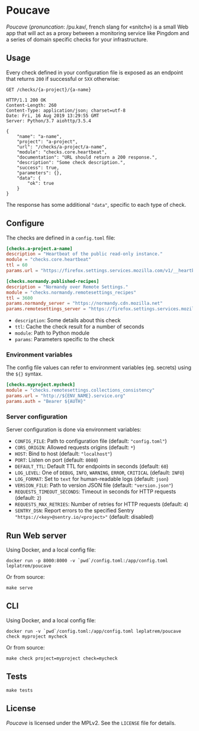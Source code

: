 # Poucave

*Poucave* (*pronuncation*: /pu.kav/, french slang for «snitch») is a small Web app that will act as a proxy between a monitoring service like Pingdom and a series of domain specific checks for your infrastructure.


## Usage

Every check defined in your configuration file is exposed as an endpoint that returns `200` if successful or `5XX` otherwise:

```http
GET /checks/{a-project}/{a-name}

HTTP/1.1 200 OK
Content-Length: 260
Content-Type: application/json; charset=utf-8
Date: Fri, 16 Aug 2019 13:29:55 GMT
Server: Python/3.7 aiohttp/3.5.4

{
    "name": "a-name",
    "project": "a-project",
    "url": "/checks/a-project/a-name",
    "module": "checks.core.heartbeat",
    "documentation": "URL should return a 200 response.",
    "description": "Some check description.",
    "success": true,
    "parameters": {},
    "data": {
        "ok": true
    }
}

```

The response has some additional `"data"`, specific to each type of check.


## Configure

The checks are defined in a `config.toml` file:

```toml
[checks.a-project.a-name]
description = "Heartbeat of the public read-only instance."
module = "checks.core.heartbeat"
ttl = 60
params.url = "https://firefox.settings.services.mozilla.com/v1/__heartbeat__"

[checks.normandy.published-recipes]
description = "Normandy over Remote Settings."
module = "checks.normandy.remotesettings_recipes"
ttl = 3600
params.normandy_server = "https://normandy.cdn.mozilla.net"
params.remotesettings_server = "https://firefox.settings.services.mozilla.com/v1"

```

* `description`: Some details about this check
* `ttl`: Cache the check result for a number of seconds
* `module`: Path to Python module
* `params`: Parameters specific to the check

### Environment variables

The config file values can refer to environment variables (eg. secrets) using the ``${}`` syntax.

```toml
[checks.myproject.mycheck]
module = "checks.remotesettings.collections_consistency"
params.url = "http://${ENV_NAME}.service.org"
params.auth = "Bearer ${AUTH}"
```

### Server configuration

Server configuration is done via environment variables:

* ``CONFIG_FILE``: Path to configuration file (default: ``"config.toml"``)
* ``CORS_ORIGIN``: Allowed requests origins (default: ``*``)
* ``HOST``: Bind to host (default: ``"localhost"``)
* ``PORT``: Listen on port (default: ``8080``)
* ``DEFAULT_TTL``: Default TTL for endpoints in seconds (default: ``60``)
* ``LOG_LEVEL``: One of ``DEBUG``, ``INFO``, ``WARNING``, ``ERROR``, ``CRITICAL`` (default: ``INFO``)
* ``LOG_FORMAT``: Set to ``text`` for human-readable logs (default: ``json``)
* ``VERSION_FILE``: Path to version JSON file (default: ``"version.json"``)
* ``REQUESTS_TIMEOUT_SECONDS``: Timeout in seconds for HTTP requests (default: ``2``)
* ``REQUESTS_MAX_RETRIES``: Number of retries for HTTP requests (default: ``4``)
* ``SENTRY_DSN``: Report errors to the specified Sentry ``"https://<key>@sentry.io/<project>"`` (default: disabled)


## Run Web server

Using Docker, and a local config file:

```
docker run -p 8000:8000 -v `pwd`/config.toml:/app/config.toml leplatrem/poucave
```

Or from source:

```
make serve
```

## CLI

Using Docker, and a local config file:

```
docker run -v `pwd`/config.toml:/app/config.toml leplatrem/poucave check myproject mycheck
```

Or from source:

```
make check project=myproject check=mycheck
```

## Tests

```
make tests
```

## License

*Poucave* is licensed under the MPLv2. See the `LICENSE` file for details.
